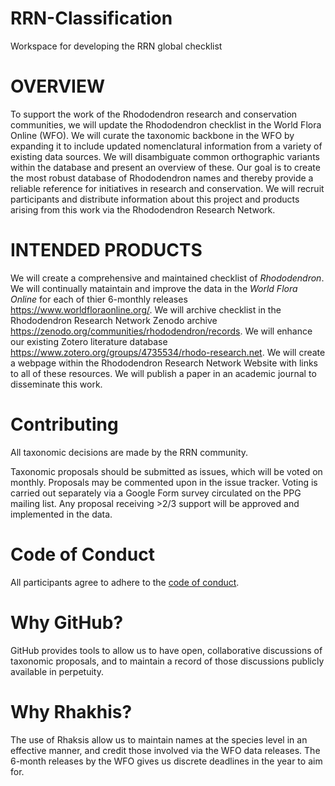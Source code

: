 # RRN-Classification
Workspace for developing the RRN global checklist

# OVERVIEW

To support the work of the Rhododendron research and conservation communities, we will update the Rhododendron checklist in the World Flora Online (WFO). 
We will curate the taxonomic backbone in the WFO by expanding it to include updated nomenclatural information from a variety of existing data sources. 
We will disambiguate common orthographic variants within the database and present an overview of these.
Our goal is to create the most robust database of Rhododendron names and thereby provide a reliable reference for initiatives in research and conservation. 
We will recruit participants and distribute information about this project and products arising from this work via the Rhododendron Research Network.

# INTENDED PRODUCTS

We will create a comprehensive and maintained checklist of *_Rhododendron_*.
We will continually mataintain and improve the data in the *World Flora Online* for each of thier 6-monthly releases https://www.worldfloraonline.org/.
We will archive checklist in the Rhododendron Research Network Zenodo archive https://zenodo.org/communities/rhododendron/records.
We will enhance our existing Zotero literature database https://www.zotero.org/groups/4735534/rhodo-research.net. 
We will create a webpage within the Rhododendron Research Network Website with links to all of these resources. 
We will publish a paper in an academic journal to disseminate this work.

# Contributing

All taxonomic decisions are made by the RRN community.

Taxonomic proposals should be submitted as issues, which will be voted on monthly. Proposals may be commented upon in the issue tracker. Voting is carried out separately via a Google Form survey circulated on the PPG mailing list. Any proposal receiving >2/3 support will be approved and implemented in the data.


# Code of Conduct

All participants agree to adhere to the [code of conduct](docs/Code%20of%20Conduct.md).

# Why GitHub?

GitHub provides tools to allow us to have open, collaborative discussions of taxonomic proposals, and to maintain a record of those discussions publicly available in perpetuity.

# Why Rhakhis?

The use of Rhaksis allow us to maintain names at the species level in an effective manner, and credit those involved via the WFO data releases. The 6-month releases by the WFO gives us discrete deadlines in the year to aim for.